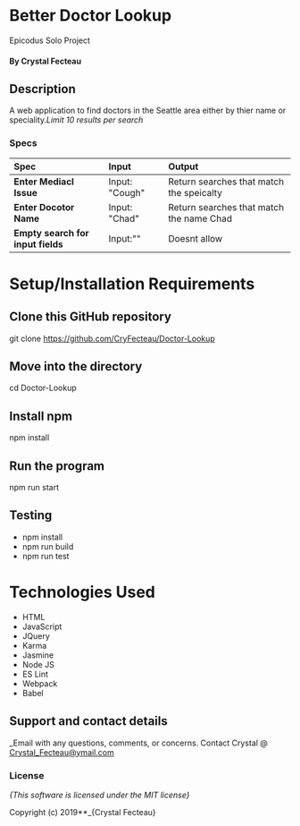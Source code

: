 # Better Doctor Lookup
Epicodus Solo Project
#### By Crystal Fecteau

## Description
A web application to find doctors in the Seattle area either by thier name or speciality.*Limit 10 results per search*

### Specs 
| Spec | Input | Output |
| :-------------     | :------------- | :------------- |
| **Enter Mediacl Issue** | Input: "Cough" | Return searches that match the speicalty|
| **Enter Docotor Name** | Input: "Chad" | Return searches that match the name Chad |
| **Empty search for input fields** | Input:"" | Doesnt allow|

# Setup/Installation Requirements

## Clone this GitHub repository
git clone https://github.com/CryFecteau/Doctor-Lookup

## Move into the directory
cd Doctor-Lookup

## Install npm
npm install

## Run the program
npm run start

## Testing
* npm install
* npm run build
* npm run test

# Technologies Used

* HTML
* JavaScript
* JQuery
* Karma
* Jasmine
* Node JS
* ES Lint
* Webpack
* Babel

## Support and contact details

_Email with any questions, comments, or concerns. Contact Crystal @ Crystal_Fecteau@ymail.com

### License

*{This software is licensed under the MIT license}*

Copyright (c) 2019**_{Crystal Fecteau}